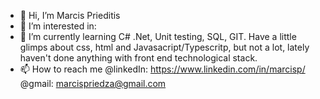 - 👋 Hi, I’m Marcis Prieditis
- 👀 I’m interested in:
- 🌱 I’m currently learning C# .Net, Unit testing, SQL, GIT. Have a little glimps about css, html and Javasacript/Typescritp, but not a lot, lately haven't done anything with front end technological stack.
- 📫 How to reach me @linkedIn: https://www.linkedin.com/in/marcisp/
                      @gmail: marcispriedza@gmail.com


